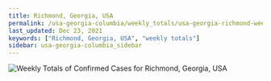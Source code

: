 ```yaml
---
title: Richmond, Georgia, USA
permalink: /usa-georgia-columbia/weekly_totals/usa-georgia-richmond-weekly_totals.html
last_updated: Dec 23, 2021
keywords: ["Richmond, Georgia, USA", "weekly totals"]
sidebar: usa-georgia-columbia_sidebar
---
```


![Weekly Totals of Confirmed Cases for Richmond, Georgia, USA](/covid_tracker/images/graphs/usa-georgia-richmond-weekly_totals_graph.png)
